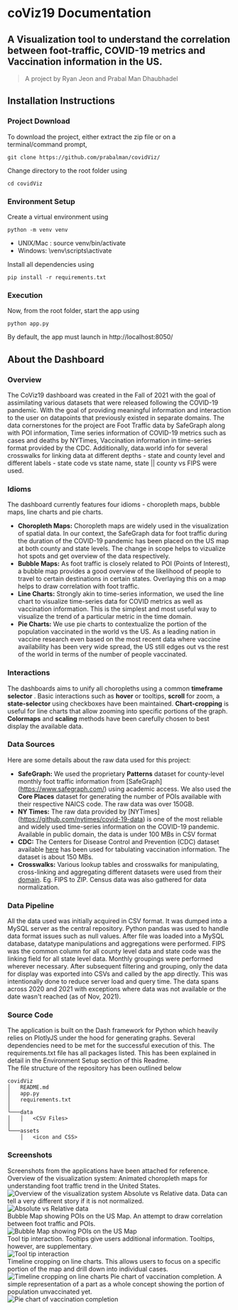 # coViz19 Documentation
## A Visualization tool to understand the correlation between foot-traffic, COVID-19 metrics and Vaccination information in the US. 
> A project by Ryan Jeon and Prabal Man Dhaubhadel  

## Installation Instructions        
### Project Download

To download the project, either extract the zip file or on a terminal/command prompt,    
```
git clone https://github.com/prabalman/covidViz/
```
Change directory to the root folder using
```
cd covidViz
```  
### Environment Setup
Create a virtual environment using  
```
python -m venv venv
```

* UNIX/Mac : source venv/bin/activate  
* Windows: \venv\scripts\activate

Install all dependencies using 
```
pip install -r requirements.txt
```
### Execution  
Now, from the root folder, start the app using 
```
python app.py
```

By default, the app must launch in http://localhost:8050/  


## About the Dashboard  
### Overview  
The CoViz19 dashboard was created in the Fall of 2021 with the goal of assimilating various datasets that were released following the COVID-19 pandemic. With the goal of providing meaningful information and interaction to the user on datapoints that previously existed in separate domains. The data cornerstones for the project are Foot Traffic data by SafeGraph along with POI information, Time series information of COVID-19 metrics such as cases and deaths by NYTimes, Vaccination information in time-series format provided by the CDC. Additionally, data.world info for several crosswalks for linking data at different depths - state and county level and different labels - state code vs state name, state || county vs FIPS were used. 

### Idioms
The dashboard currently features four idioms - choropleth maps, bubble maps, line charts and pie charts.  
* **Choropleth Maps:**   Choropleth maps are widely used in the visualization of spatial data. In our context, the SafeGraph data for foot traffic during the duration of the COVID-19 pandemic has been placed on the US map at both county and state levels. The change in scope helps to vizualize hot spots and get overview of the data respectively.  
* **Bubble Maps:**  As foot traffic is closely related to POI (Points of Interest), a bubble map provides a good overview of the likelihood of people to travel to certain destinations in certain states. Overlaying this on a map helps to draw correlation with foot traffic.  
* **Line Charts:**  Strongly akin to time-series information, we used the line chart to visualize time-series data for COVID metrics as well as vaccination information. This is the simplest and most useful way to visualize the trend of a particular metric in the time domain.  
* **Pie Charts:**  We use pie charts to contextualize the portion of the population vaccinated in the world vs the US. As a leading nation in vaccine research even based on the most recent data where vaccine availability has been very wide spread, the US still edges out vs the rest of the world in terms of the number of people vaccinated.  

### Interactions  
The dashboards aims to unify all choropleths using a common **timeframe selector** . Basic interactions such as **hover**  or tooltips, **scroll** for zoom, a **state-selector** using checkboxes have been maintained. **Chart-cropping** is useful for line charts that allow zooming into specific portions of the graph. **Colormaps** and **scaling** methods have been carefully chosen to best display the available data.  
  
### Data Sources 
Here are some details about the raw data used for this project:  
* **SafeGraph:** We used the proprietary **Patterns** dataset for county-level monthly foot traffic information from [SafeGraph] (https://www.safegraph.com/) using academic access. We also used the **Core Places** dataset for generating the number of POIs available with their respective NAICS code. The raw data was over 150GB.  
* **NY Times:**  The raw data provided by [NYTimes] (https://github.com/nytimes/covid-19-data) is one of the most reliable and widely used time-series information on the COVID-19 pandemic. Available in public domain, the data is under 100 MBs in CSV format 
* **CDC:** The Centers for Disease Control and Prevention (CDC) dataset available [here](https://cdc-vaccination-history.datasette.io/) has been used for tabulating vaccination information. The dataset is about 150 MBs. 
* **Crosswalks:** Various lookup tables and crosswalks for manipulating, cross-linking and aggregating different datasets were used from their [domain](https://data.world/). Eg. FIPS to ZIP. Census data was also gathered for data normalization. 
   
### Data Pipeline  
All the data used was initially acquired in CSV format. It was dumped into a MySQL server as the central repository. Python pandas was used to handle data format issues such as null values. After file was loaded into a MySQL database, datatype manipulations and aggregations were performed. FIPS was the common column for all county level data and state code was the linking field for all state level data. Monthly groupings were performed wherever necessary. After subsequent filtering and grouping, only the data for display was exported into CSVs and called by the app directly. This was intentionally done to reduce server load and query time. The data spans across 2020 and 2021 with exceptions where data was not available or the date wasn't reached (as of Nov, 2021). 

### Source Code
The application is built on the Dash framework for Python which heavily relies on PlotlyJS under the hood for generating graphs. Several dependencies need to be met for the successful execution of this. The requirements.txt file has all packages listed. This has been explained in detail in the Environment Setup section of this Readme.  
The file structure of the repository has been outlined below
```
covidViz
│   README.md
│   app.py   
│   requirements.txt   
│
└───data
│   │   <CSV Files>
│   
└───assets
    │   <icon and CSS>

```
### Screenshots  

Screenshots from the applications have been attached for reference.   
Overview of the visualization system: Animated choropleth maps for understanding foot traffic trend in the United States.    
![Overview of the visualization system](/screenshots/timeslider.PNG) 
Absolute vs Relative data. Data can tell a very different story if it is not normalized.    
![Absolute vs Relative data](/screenshots/AbsoluteVsRelative2.PNG)  
Bubble Map showing POIs on the US Map. An attempt to draw correlation between foot traffic and POIs.    
![Bubble Map showing POIs on the US Map](/screenshots/bubbleMap.PNG)  
Tool tip interaction. Tooltips give users additional information. Tooltips, however, are supplementary.     
![Tool tip interaction](/screenshots/bubbleMapToolTip.PNG)  
Timeline cropping on line charts. This allows users to focus on a specific portion of the map and drill down into individual cases.     
![Timeline cropping on line charts](/screenshots/timelineCropping2.png) 
Pie chart of vaccination completion. A simple representation of a part as a whole concept showing the portion of population unvaccinated yet.       
![Pie chart of vaccination completion ](/screenshots/VaccinationPie.PNG) 

